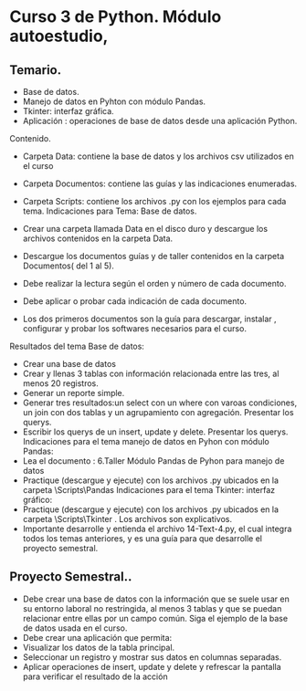 # Curso 3 de Python. Módulo autoestudio,

 ## Temario.
  - Base de datos.
  - Manejo de datos en  Pyhton con módulo Pandas.
  - Tkinter: interfaz gráfica.
  - Aplicación : operaciones de base de datos desde una aplicación Python.

Contenido.

  - Carpeta Data: contiene la base de datos y los archivos csv utilizados en el curso
  - Carpeta Documentos: contiene las guías y las indicaciones enumeradas.
  - Carpeta Scripts: contiene los archivos .py con los ejemplos para cada tema.
Indicaciones para Tema: Base de datos.

  - Crear una carpeta llamada Data en el disco duro y descargue los archivos contenidos en la carpeta Data.
  - Descargue los documentos guías y de taller contenidos en la carpeta Documentos( del 1 al 5).
  - Debe realizar la lectura según el orden y número de cada documento.
  - Debe aplicar o probar cada indicación de cada documento.
  - Los dos primeros documentos son la guía para descargar, instalar , configurar y probar los softwares necesarios para el curso.

Resultados del tema Base de datos:
  - Crear una base de datos
  - Crear y llenas 3 tablas con información relacionada entre las tres, al menos 20 registros.
  - Generar un reporte simple.
  - Generar tres resultados:un select con un where con varoas condiciones,  un join con dos tablas y un agrupamiento con agregación. Presentar los querys.
  - Escribir los querys de un insert, update y delete. Presentar los querys.
Indicaciones para el tema manejo de datos en Pyhon con módulo Pandas:
  - Lea el documento : 6.Taller Módulo Pandas de Pyhon para manejo de datos
  - Practique (descargue y ejecute)  con los archivos .py ubicados en la carpeta \Scripts\Pandas
Indicaciones para el tema Tkinter: interfaz gráfico:
   - Practique (descargue y ejecute)  con los archivos .py ubicados en la carpeta \Scripts\Tkinter . Los archivos son explicativos.
   - Importante desarrolle y entienda el archivo 14-Text-4.py, el cual integra todos los temas anteriores, y es una guía para que desarrolle el proyecto semestral.
   
 ## Proyecto Semestral..
  - Debe crear una base de datos con la información que se suele usar en su entorno laboral no restringida, al menos 3 tablas y que se puedan relacionar entre ellas por un campo común. Siga el ejemplo de la base de datos usada en el curso.
  - Debe crear una aplicación que permita:
  - Visualizar los datos de la tabla  principal.
  - Seleccionar un registro y mostrar sus datos en columnas separadas.
  - Aplicar operaciones de insert, update y delete y refrescar la pantalla para verificar el resultado de la acción
